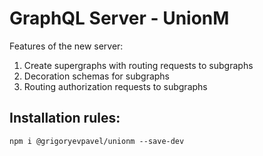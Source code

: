# GraphQL Server - UnionM
Features of the new server:
1. Create supergraphs with routing requests to subgraphs
2. Decoration schemas for subgraphs
3. Routing authorization requests to subgraphs
## Installation rules:
```
npm i @grigoryevpavel/unionm --save-dev
```
